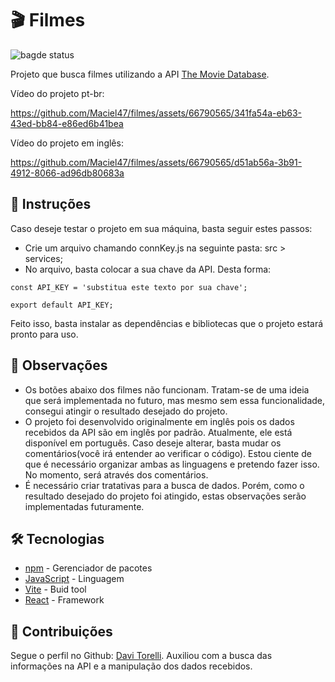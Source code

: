# 🎬 Filmes
![bagde status](https://img.shields.io/badge/status-conclu%C3%ADdo-green)

Projeto que busca filmes utilizando a API [The Movie Database](https://www.themoviedb.org/).

Vídeo do projeto pt-br: 

https://github.com/Maciel47/filmes/assets/66790565/341fa54a-eb63-43ed-bb84-e86ed6b41bea

Vídeo do projeto em inglês:

https://github.com/Maciel47/filmes/assets/66790565/d51ab56a-3b91-4912-8066-ad96db80683a

## 📝 Instruções
Caso deseje testar o projeto em sua máquina, basta seguir estes passos: 

* Crie um arquivo chamando connKey.js na seguinte pasta: src > services;
* No arquivo, basta colocar a sua chave da API. Desta forma:
```
const API_KEY = 'substitua este texto por sua chave';

export default API_KEY;
``` 

Feito isso, basta instalar as dependências e bibliotecas que o projeto estará pronto para uso. 

## 🔎 Observações
- Os botões abaixo dos filmes não funcionam. Tratam-se de uma ideia que será implementada no futuro, mas mesmo sem essa funcionalidade, consegui atingir o resultado desejado do projeto.
- O projeto foi desenvolvido originalmente em inglês pois os dados recebidos da API são em inglês por padrão. Atualmente, ele está disponível em português. Caso deseje alterar, basta mudar os comentários(você irá entender ao verificar o código). Estou ciente de que é necessário organizar ambas as linguagens e pretendo fazer isso. No momento, será através dos comentários.
- É necessário criar tratativas para a busca de dados. Porém, como o resultado desejado do projeto foi atingido, estas observações serão implementadas futuramente.

## 🛠 Tecnologias
* [npm](https://www.npmjs.com/) - Gerenciador de pacotes
* [JavaScript](https://developer.mozilla.org/pt-BR/docs/Web/JavaScript) - Linguagem
* [Vite](https://vitejs.dev/) - Buid tool
* [React](https://react.dev/) - Framework

## 🤝 Contribuições

Segue o perfil no Github: [Davi Torelli](https://github.com/DaviTorelli).
Auxiliou com a busca das informações na API e a manipulação dos dados recebidos. 
